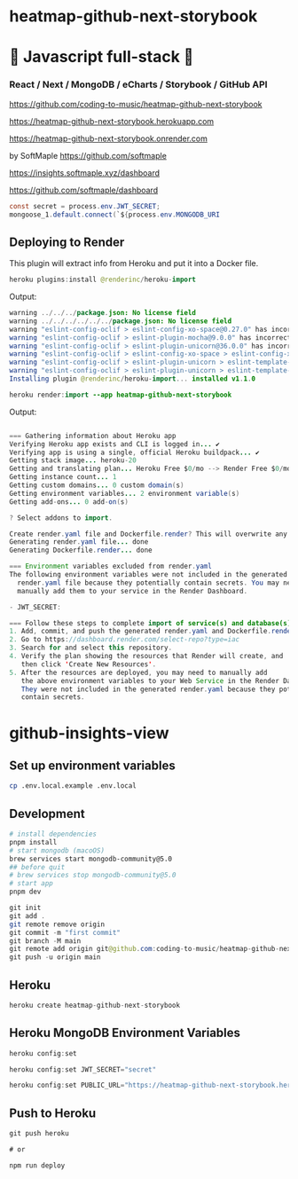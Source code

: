 # heatmap-github-next-storybook

# 🚀 Javascript full-stack 🚀

### React / Next / MongoDB / eCharts / Storybook / GitHub API

https://github.com/coding-to-music/heatmap-github-next-storybook

https://heatmap-github-next-storybook.herokuapp.com

https://heatmap-github-next-storybook.onrender.com

by SoftMaple https://github.com/softmaple

https://insights.softmaple.xyz/dashboard

https://github.com/softmaple/dashboard

```java
const secret = process.env.JWT_SECRET;
mongoose_1.default.connect(`${process.env.MONGODB_URI
```

## Deploying to Render

This plugin will extract info from Heroku and put it into a Docker file.

```java
heroku plugins:install @renderinc/heroku-import
```

Output:

```java
warning ../../../package.json: No license field
warning ../../../../../../package.json: No license field
warning "eslint-config-oclif > eslint-config-xo-space@0.27.0" has incorrect peer dependency "eslint@>=7.20.0".
warning "eslint-config-oclif > eslint-plugin-mocha@9.0.0" has incorrect peer dependency "eslint@>=7.0.0".
warning "eslint-config-oclif > eslint-plugin-unicorn@36.0.0" has incorrect peer dependency "eslint@>=7.32.0".
warning "eslint-config-oclif > eslint-config-xo-space > eslint-config-xo@0.35.0" has incorrect peer dependency "eslint@>=7.20.0".
warning "eslint-config-oclif > eslint-plugin-unicorn > eslint-template-visitor@2.3.2" has incorrect peer dependency "eslint@>=7.0.0".
warning "eslint-config-oclif > eslint-plugin-unicorn > eslint-template-visitor > @babel/eslint-parser@7.16.3" has incorrect peer dependency "eslint@^7.5.0 || ^8.0.0".
Installing plugin @renderinc/heroku-import... installed v1.1.0
```

```java
heroku render:import --app heatmap-github-next-storybook
```

Output:

```java

=== Gathering information about Heroku app
Verifying Heroku app exists and CLI is logged in... ✔️
Verifying app is using a single, official Heroku buildpack... ✔️
Getting stack image... heroku-20
Getting and translating plan... Heroku Free $0/mo --> Render Free $0/mo
Getting instance count... 1
Getting custom domains... 0 custom domain(s)
Getting environment variables... 2 environment variable(s)
Getting add-ons... 0 add-on(s)

? Select addons to import.

Create render.yaml file and Dockerfile.render? This will overwrite any existing files with the same name. (y/n): y
Generating render.yaml file... done
Generating Dockerfile.render... done

=== Environment variables excluded from render.yaml
The following environment variables were not included in the generated
  render.yaml file because they potentially contain secrets. You may need to
  manually add them to your service in the Render Dashboard.

- JWT_SECRET:

=== Follow these steps to complete import of service(s) and database(s) to Render
1. Add, commit, and push the generated render.yaml and Dockerfile.render to GitHub or GitLab.
2. Go to https://dashboard.render.com/select-repo?type=iac
3. Search for and select this repository.
4. Verify the plan showing the resources that Render will create, and
   then click 'Create New Resources'.
5. After the resources are deployed, you may need to manually add
   the above environment variables to your Web Service in the Render Dashboard.
   They were not included in the generated render.yaml because they potentially
   contain secrets.
```

# github-insights-view

## Set up environment variables
```bash
cp .env.local.example .env.local
```

## Development
```bash
# install dependencies
pnpm install
# start mongodb (macoOS)
brew services start mongodb-community@5.0
## before quit
# brew services stop mongodb-community@5.0
# start app
pnpm dev
```

```java
git init
git add .
git remote remove origin
git commit -m "first commit"
git branch -M main
git remote add origin git@github.com:coding-to-music/heatmap-github-next-storybook.git
git push -u origin main
```

## Heroku

```java
heroku create heatmap-github-next-storybook
```

## Heroku MongoDB Environment Variables

```java
heroku config:set

heroku config:set JWT_SECRET="secret"

heroku config:set PUBLIC_URL="https://heatmap-github-next-storybook.herokuapp.com"
```

## Push to Heroku

```java
git push heroku

# or

npm run deploy
```